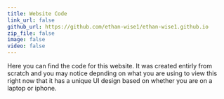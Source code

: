 ```yaml
---
title: Website Code
link_url: false
github_url: https://github.com/ethan-wise1/ethan-wise1.github.io
zip_file: false
image: false
video: false
---
```

Here you can find the code for this website. It was created entirly from scratch and you may notice depnding on what you are using to view this right now that it has a unique UI design based on whether you are on a laptop or iphone.
